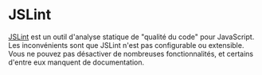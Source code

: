 # JSLint

[JSLint](http://www.jslint.com/) est un outil d'analyse statique de "qualité du code" pour JavaScript.
Les inconvénients sont que JSLint n'est pas configurable ou extensible. 
Vous ne pouvez pas désactiver de nombreuses fonctionnalités, et certains d'entre eux manquent de documentation. 
